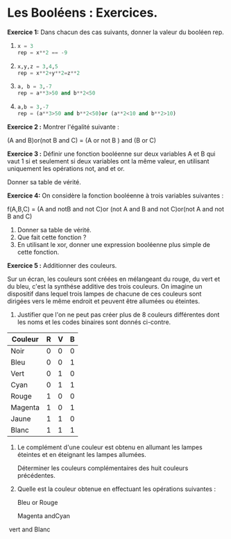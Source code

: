 # Les Booléens : Exercices.



**Exercice 1:** Dans chacun des cas suivants, donner la valeur du booléen rep.

1. ```python
   x = 3 
   rep = x**2 == -9
   ```

2. ```python
   x,y,z = 3,4,5
   rep = x**2+y**2=z**2
   ```

3. ```python
   a, b = 3,-7
   rep = a**3>50 and b**2<50
   ```

4. ```python
   a,b = 3,-7
   rep = (a**3>50 and b**2<50)or (a**2<10 and b**2>10)
   ```

   

**Exercice 2 :** Montrer  l'égalité suivante :

(A and B)or(not B and C) = (A or not B ) and (B or C)



**Exercice 3 :** Définir une fonction booléenne  sur deux variables A et B qui vaut 1 si et seulement si deux variables ont la même valeur, en utilisant uniquement les opérations not, and et or.  

Donner sa table de vérité.



**Exercice 4:** On considère la fonction booléenne à trois variables suivantes :

f(A,B,C) = (A and notB and not C)or (not A and B and not C)or(not A and not B and C)

1. Donner sa table de vérité.
2. Que fait cette fonction ?  
3. En utilisant le xor, donner une expression booléenne plus simple de cette fonction.  



**Exercice 5 :** Additionner des couleurs. 

Sur un écran, les couleurs sont créées en mélangeant du rouge, du vert et du bleu, c'est la synthése additive des trois couleurs. On imagine un dispositif dans lequel trois lampes de chacune de ces couleurs sont dirigées vers le même endroit et peuvent être allumées ou éteintes. 

1. Justifier que l'on ne peut pas créer plus de 8 couleurs différentes dont les noms et les codes binaires sont donnés ci-contre.

| Couleur | R    | V    | B    |
| ------- | ---- | ---- | ---- |
| Noir    | 0    | 0    | 0    |
| Bleu    | 0    | 0    | 1    |
| Vert    | 0    | 1    | 0    |
| Cyan    | 0    | 1    | 1    |
| Rouge   | 1    | 0    | 0    |
| Magenta | 1    | 0    | 1    |
| Jaune   | 1    | 1    | 0    |
| Blanc   | 1    | 1    | 1    |

1. Le complément d'une couleur est obtenu en allumant les lampes éteintes et en éteignant les lampes allumées.

   Déterminer les couleurs complémentaires des huit couleurs précédentes.  

2. Quelle est la couleur obtenue en effectuant les opérations suivantes :

   Bleu or Rouge

   Magenta  andCyan  

​	vert and  Blanc
